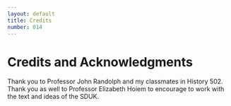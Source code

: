 ```yaml
---
layout: default
title: Credits
number: 014
---
```


# Credits and Acknowledgments

Thank you to Professor John Randolph and my classmates in History 502. Thank you as well to Professor Elizabeth Hoiem to encourage to work with the text and ideas of the SDUK. 
